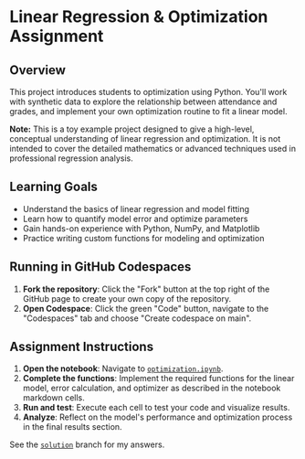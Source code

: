 
# Linear Regression & Optimization Assignment


## Overview
This project introduces students to optimization using Python. You'll work with synthetic data to explore the relationship between attendance and grades, and implement your own optimization routine to fit a linear model.

**Note:** This is a toy example project designed to give a high-level, conceptual understanding of linear regression and optimization. It is not intended to cover the detailed mathematics or advanced techniques used in professional regression analysis.

## Learning Goals
- Understand the basics of linear regression and model fitting
- Learn how to quantify model error and optimize parameters
- Gain hands-on experience with Python, NumPy, and Matplotlib
- Practice writing custom functions for modeling and optimization

## Running in GitHub Codespaces
1. **Fork the repository**: Click the "Fork" button at the top right of the GitHub page to create your own copy of the repository.
2. **Open Codespace**: Click the green "Code" button, navigate to the "Codespaces" tab and choose "Create codespace on main".

## Assignment Instructions
1. **Open the notebook**: Navigate to [`optimization.ipynb`](https://github.com/4GeeksAcademy/gperdrizet-optimization-bonus-assignment/blob/main/optimization.ipynb).
2. **Complete the functions**: Implement the required functions for the linear model, error calculation, and optimizer as described in the notebook markdown cells.
3. **Run and test**: Execute each cell to test your code and visualize results.
4. **Analyze**: Reflect on the model's performance and optimization process in the final results section.

See the [`solution`](https://github.com/4GeeksAcademy/gperdrizet-optimization-bonus-assignment/tree/solution) branch for my answers.
